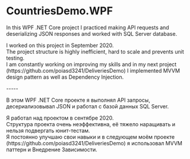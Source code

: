 # CountriesDemo.WPF
<p>
  In this WPF .NET Core project I practiced making API requests and deserializing JSON responses and worked with SQL Server database.
<p/>
<p>
  I worked on this project in September 2020.
  <br>
  The project structure is highly inefficient, hard to scale and prevents unit testing.
  <br>
  I am constantly working on improving my skills and in my next project (https://github.com/poiasd3241/DeliveriesDemo) I implemented MVVM design pattern as well as Dependency Injection.
<p/>
-----
<p>
  В этом WPF .NET Core проекте я выполнял API запросы, десериализовывал JSON и работал с базой данных SQL Server.
<p/>
<p>
  Я работал над проектом в сентябре 2020.
  <br>
  Структура проекта очень неэффективна, её тяжело наращивать и нельзя подвергать юнит-тестам.
  <br>
  Я постоянно улучшаю свои навыки и в следующем моём проекте (https://github.com/poiasd3241/DeliveriesDemo) я использовал MVVM паттерн и Внедрение Зависимости.
<p/>
